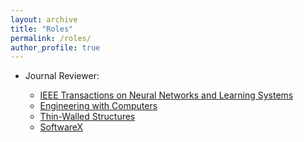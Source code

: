 ```yaml
---
layout: archive
title: "Roles"
permalink: /roles/
author_profile: true
---
```

- Journal Reviewer:

  - [IEEE Transactions on Neural Networks and Learning Systems](https://cis.ieee.org/publications/t-neural-networks-and-learning-systems)
  - [Engineering with Computers](https://www.springer.com/journal/366)
  - [Thin-Walled Structures](https://www.sciencedirect.com/journal/thin-walled-structures)
  - [SoftwareX](https://www.sciencedirect.com/journal/softwarex)

